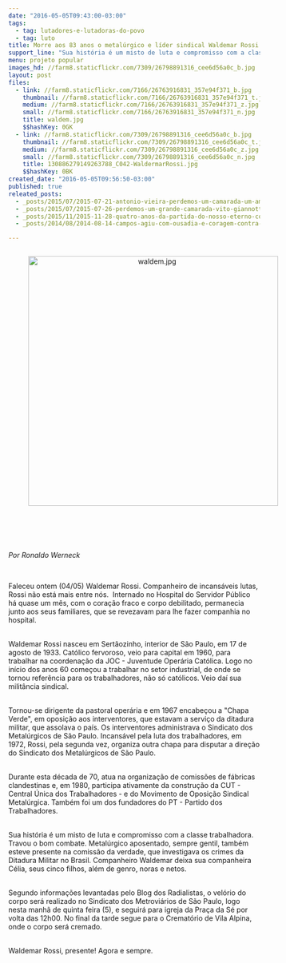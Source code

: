 ```yaml
---
date: "2016-05-05T09:43:00-03:00"
tags:
  - tag: lutadores-e-lutadoras-do-povo
  - tag: luto
title: Morre aos 83 anos o metalúrgico e líder sindical Waldemar Rossi
support_line: "Sua história é um misto de luta e compromisso com a classe trabalhadora. Travou o bom combate. Metalúrgico aposentado, sempre gentil, também esteve presente na comissão da verdade, que investigava os crimes da Ditadura Militar no Brasil."
menu: projeto popular
images_hd: //farm8.staticflickr.com/7309/26798891316_cee6d56a0c_b.jpg
layout: post
files:
  - link: //farm8.staticflickr.com/7166/26763916831_357e94f371_b.jpg
    thumbnail: //farm8.staticflickr.com/7166/26763916831_357e94f371_t.jpg
    medium: //farm8.staticflickr.com/7166/26763916831_357e94f371_z.jpg
    small: //farm8.staticflickr.com/7166/26763916831_357e94f371_n.jpg
    title: waldem.jpg
    $$hashKey: 0GK
  - link: //farm8.staticflickr.com/7309/26798891316_cee6d56a0c_b.jpg
    thumbnail: //farm8.staticflickr.com/7309/26798891316_cee6d56a0c_t.jpg
    medium: //farm8.staticflickr.com/7309/26798891316_cee6d56a0c_z.jpg
    small: //farm8.staticflickr.com/7309/26798891316_cee6d56a0c_n.jpg
    title: 130886279149263788_C042-WaldermarRossi.jpg
    $$hashKey: 0BK
created_date: "2016-05-05T09:56:50-03:00"
published: true
releated_posts:
  - _posts/2015/07/2015-07-21-antonio-vieira-perdemos-um-camarada-um-amigo-um-eterno-defensor-da-reforma-agraria.md
  - _posts/2015/07/2015-07-26-perdemos-um-grande-camarada-vito-giannotti.md
  - _posts/2015/11/2015-11-28-quatro-anos-da-partida-do-nosso-eterno-comandante-egidio-brunetto.md
  - _posts/2014/08/2014-08-14-campos-agiu-com-ousadia-e-coragem-contra-o-latifundio-pernambucano.md

---
```

<div style="text-align:center">
<figure class="image" style="display:inline-block"><img alt="waldem.jpg" height="500" src="//farm8.staticflickr.com/7166/26763916831_357e94f371_b.jpg" width="500" />
<figcaption></figcaption>
</figure>
</div>

<p>&nbsp;</p>

<p>&nbsp;</p>

<p><em>Por Ronaldo Werneck</em></p>

<p>&nbsp;</p>

<p>Faleceu ontem (04/05) Waldemar Rossi. Companheiro de incans&aacute;veis lutas, Rossi n&atilde;o est&aacute; mais entre n&oacute;s.&nbsp; Internado no Hospital do Servidor P&uacute;blico h&aacute; quase um m&ecirc;s, com o cora&ccedil;&atilde;o fraco e corpo debilitado, permanecia junto aos seus familiares, que se revezavam para lhe fazer companhia no hospital.</p>

<p><br />
Waldemar Rossi nasceu em Sert&atilde;ozinho, interior de S&atilde;o Paulo, em 17 de agosto de 1933. Cat&oacute;lico fervoroso, veio para capital em 1960, para trabalhar na coordena&ccedil;&atilde;o da JOC - Juventude Oper&aacute;ria Cat&oacute;lica. Logo no in&iacute;cio dos anos 60 come&ccedil;ou a trabalhar no setor industrial, de onde se tornou refer&ecirc;ncia para os trabalhadores, n&atilde;o s&oacute; cat&oacute;licos. Veio da&iacute; sua milit&acirc;ncia sindical.</p>

<p><br />
Tornou-se dirigente da pastoral oper&aacute;ria e em 1967 encabe&ccedil;ou a &quot;Chapa Verde&quot;, em oposi&ccedil;&atilde;o aos interventores, que estavam a servi&ccedil;o da ditadura militar, que assolava o pa&iacute;s. Os interventores administrava o Sindicato dos Metal&uacute;rgicos de S&atilde;o Paulo. Incans&aacute;vel pela luta dos trabalhadores, em 1972, Rossi, pela segunda vez, organiza outra chapa para disputar a dire&ccedil;&atilde;o do Sindicato dos Metal&uacute;rgicos de S&atilde;o Paulo.</p>

<p><br />
Durante esta d&eacute;cada de 70, atua na organiza&ccedil;&atilde;o de comiss&otilde;es de f&aacute;bricas clandestinas e, em 1980, participa ativamente da constru&ccedil;&atilde;o da CUT - Central &Uacute;nica dos Trabalhadores - e do Movimento de Oposi&ccedil;&atilde;o Sindical Metal&uacute;rgica. Tamb&eacute;m foi um dos fundadores do PT - Partido dos Trabalhadores.</p>

<p><br />
Sua hist&oacute;ria &eacute; um misto de luta e compromisso com a classe trabalhadora. Travou o bom combate. Metal&uacute;rgico aposentado, sempre gentil, tamb&eacute;m esteve presente na comiss&atilde;o da verdade, que investigava os crimes da Ditadura Militar no Brasil. Companheiro Waldemar deixa sua companheira C&eacute;lia, seus cinco filhos, al&eacute;m de genro, noras e netos.</p>

<p><br />
Segundo informa&ccedil;&otilde;es levantadas pelo Blog dos Radialistas, o vel&oacute;rio do corpo ser&aacute; realizado no Sindicato dos Metrovi&aacute;rios de S&atilde;o Paulo, logo nesta manh&atilde; de quinta feira (5), e seguir&aacute; para igreja da Pra&ccedil;a da S&eacute; por volta das 12h00. No final da tarde segue para o Cremat&oacute;rio de Vila Alpina, onde o corpo ser&aacute; cremado.</p>

<p><br />
Waldemar Rossi, presente! Agora e sempre.</p>

